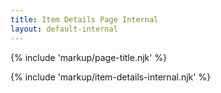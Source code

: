 ```yaml
---
title: Item Details Page Internal
layout: default-internal
---
```


{% include 'markup/page-title.njk' %}

{% include 'markup/item-details-internal.njk' %}
